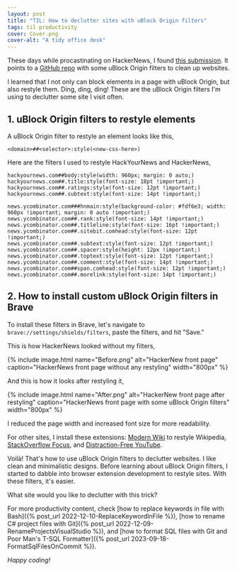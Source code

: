 ```yaml
---
layout: post
title: "TIL: How to declutter sites with uBlock Origin filters"
tags: til productivity
cover: Cover.png
cover-alt: "A tidy office desk" 
---
```


These days while procastinating on HackerNews, I found [this submission](https://news.ycombinator.com/item?id=37584134). It points to a [GitHub repo](https://github.com/mig4ng/ublock-origin-filters) with some uBlock Origin filters to clean up websites.

I learned that I not only can block elements in a page with uBlock Origin, but also restyle them. Ding, ding, ding! These are the uBlock Origin filters I'm using to declutter some site I visit often.

## 1. uBlock Origin filters to restyle elements

A uBlock Origin filter to restyle an element looks like this,

```
<domain>##<selector>:style(<new-css-here>)
```

Here are the filters I used to restyle HackYourNews and HackerNews,

```
hackyournews.com##body:style(width: 960px; margin: 0 auto;)
hackyournews.com##.title:style(font-size: 18pt !important;)
hackyournews.com##.ratings:style(font-size: 12pt !important;)
hackyournews.com##.subtext:style(font-size: 14pt !important;)

news.ycombinator.com###hnmain:style(background-color: #fdf6e3; width: 960px !important; margin: 0 auto !important;)
news.ycombinator.com##.rank:style(font-size: 14pt !important;)
news.ycombinator.com##.titleline:style(font-size: 16pt !important;)
news.ycombinator.com##.sitebit.comhead:style(font-size: 12pt !important;)
news.ycombinator.com##.subtext:style(font-size: 12pt !important;)
news.ycombinator.com##.spacer:style(height: 12px !important;)
news.ycombinator.com##.toptext:style(font-size: 12pt !important;)
news.ycombinator.com##.comment:style(font-size: 14pt !important;)
news.ycombinator.com##span.comhead:style(font-size: 12pt !important;)
news.ycombinator.com##.morelink:style(font-size: 14pt !important;)
```

## 2. How to install custom uBlock Origin filters in Brave

To install these filters in Brave, let's navigate to `brave://settings/shields/filters`, paste the filters, and hit "Save."

This is how HackerNews looked without my filters,

{% include image.html name="Before.png" alt="HackerNew front page" caption="HackerNews front page without any restyling" width="800px" %}

And this is how it looks after restyling it,

{% include image.html name="After.png" alt="HackerNew front page after restyling" caption="HackerNews front page with some uBlock Origin filters" width="800px" %}

I reduced the page width and increased font size for more readability.

For other sites, I install these extensions: [Modern Wiki](https://www.modernwiki.app/) to restyle Wikipedia, [StackOverflow Focus](https://github.com/elrumo/stackOverflow_focus), and [Distraction-Free YouTube](https://chromewebstore.google.com/detail/df-tube-distraction-free/mjdepdfccjgcndkmemponafgioodelna).

Voilà! That's how to use uBlock Origin filters to declutter websites. I like clean and minimalistic designs. Before learning about uBlock Origin filters, I started to dabble into browser extension development to restyle sites. With these filters, it's easier.

What site would you like to declutter with this trick?

For more productivity content, check [how to replace keywords in file with Bash]({% post_url 2022-12-10-ReplaceKeywordInFile %}), [how to rename C# project files with Git]({% post_url 2022-12-09-RenameProjectsVisualStudio %}), and [how to format SQL files with Git and Poor Man's T-SQL Formatter]({% post_url 2023-09-18-FormatSqlFilesOnCommit %}).

_Happy coding!_